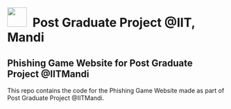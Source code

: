 <h1><img src="https://github.com/SandeepKundalwal/Post-Graduate-Project/assets/61798659/0fb6e767-b7d9-4d14-9692-a5dac7e51e96" width="45px"> &nbsp;Post Graduate Project @IIT, Mandi</h1>

<h2>Phishing Game Website for Post Graduate Project @IITMandi</h2>

This repo contains the code for the Phishing Game Website made as part of Post Graduate Project @IITMandi.
